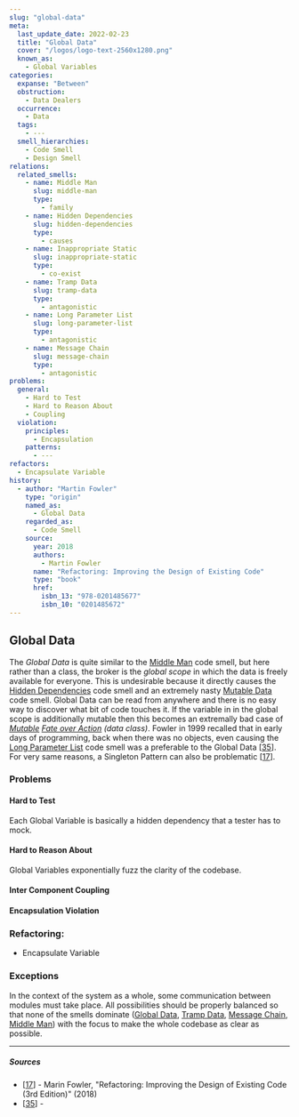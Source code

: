 ```yaml
---
slug: "global-data"
meta:
  last_update_date: 2022-02-23
  title: "Global Data"
  cover: "/logos/logo-text-2560x1280.png"
  known_as:
    - Global Variables
categories:
  expanse: "Between"
  obstruction:
    - Data Dealers
  occurrence:
    - Data
  tags:
    - ---
  smell_hierarchies:
    - Code Smell
    - Design Smell
relations:
  related_smells:
    - name: Middle Man
      slug: middle-man
      type:
        - family
    - name: Hidden Dependencies
      slug: hidden-dependencies
      type:
        - causes
    - name: Inappropriate Static
      slug: inappropriate-static
      type:
        - co-exist
    - name: Tramp Data
      slug: tramp-data
      type:
        - antagonistic
    - name: Long Parameter List
      slug: long-parameter-list
      type:
        - antagonistic
    - name: Message Chain
      slug: message-chain
      type:
        - antagonistic
problems:
  general:
    - Hard to Test
    - Hard to Reason About
    - Coupling
  violation:
    principles:
      - Encapsulation
    patterns:
      - ---
refactors:
  - Encapsulate Variable
history:
  - author: "Martin Fowler"
    type: "origin"
    named_as:
      - Global Data
    regarded_as:
      - Code Smell
    source:
      year: 2018
      authors:
        - Martin Fowler
      name: "Refactoring: Improving the Design of Existing Code"
      type: "book"
      href:
        isbn_13: "978-0201485677"
        isbn_10: "0201485672"
---
```


## Global Data

The _Global Data_ is quite similar to the [Middle Man](./middle-man.md) code smell, but here rather than a class, the broker is the _global scope_ in which the data is freely available for everyone. This is undesirable because it directly causes the [Hidden Dependencies](./hidden-dependencies.md) code smell and an extremely nasty [Mutable Data](./mutable-data.md) code smell. Global Data can be read from anywhere and there is no easy way to discover what bit of code touches it. If the variable in in the global scope is additionally mutable then this becomes an extremally bad case of _[Mutable](./mutable-data.md) [Fate over Action](./fate-over-action.md) (data class)_. Fowler in 1999 recalled that in early days of programming, back when there was no objects, even causing the [Long Parameter List](./long-paramter-list.md) code smell was a preferable to the Global Data [[35](#sources)]. For very same reasons, a Singleton Pattern can also be problematic [[17](#sources)].

### Problems

#### **Hard to Test**

Each Global Variable is basically a hidden dependency that a tester has to mock.

#### **Hard to Reason About**

Global Variables exponentially fuzz the clarity of the codebase.

#### **Inter Component Coupling**

#### **Encapsulation Violation**

### Refactoring:

- Encapsulate Variable

### Exceptions

In the context of the system as a whole, some communication between modules must take place. All possibilities should be properly balanced so that none of the smells dominate ([Global Data](./global-data.md), [Tramp Data](./tramp-data.md), [Message Chain](./message-chain.md), [Middle Man](./middle-man.md)) with the focus to make the whole codebase as clear as possible.

---

##### Sources

- [[17](#sources)] - Marin Fowler, "Refactoring: Improving the Design of Existing Code (3rd Edition)" (2018)
- [[35](#sources)] -
